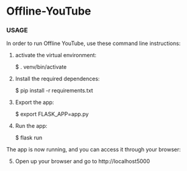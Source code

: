 # Offline-YouTube
### USAGE

In order to run Offline YouTube, use these command line instructions:

1. activate the virtual environment:

    $ . venv/bin/activate 

2. Install the required dependences:

    $ pip install -r requirements.txt

3. Export the app:

    $ export FLASK_APP=app.py

4. Run the app:

    $ flask run

The app is now running, and you can access it through your browser: 

5. Open up your browser and go to http://localhost5000
